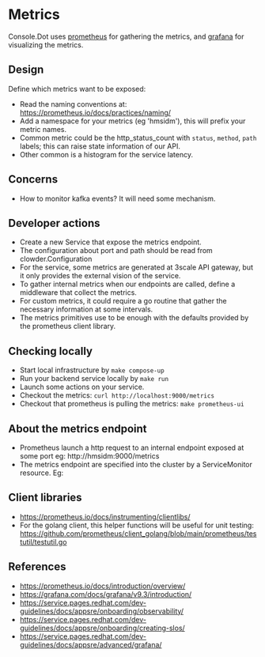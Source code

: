 # Metrics

Console.Dot uses [prometheus](https://prometheus.io/docs/introduction/overview/)
for gathering the metrics, and [grafana](https://grafana.com/docs/grafana/v9.3/introduction/)
for visualizing the metrics.

## Design

Define which metrics want to be exposed:

- Read the naming conventions at: https://prometheus.io/docs/practices/naming/
- Add a namespace for your metrics (eg 'hmsidm'), this will prefix
  your metric names.
- Common metric could be the http_status_count with `status`, `method`, `path` labels; this can raise state information of our API.
- Other common is a histogram for the service latency.

## Concerns

- How to monitor kafka events? It will need some mechanism.

## Developer actions

- Create a new Service that expose the metrics endpoint.
- The configuration about port and path should be read from clowder.Configuration
- For the service, some metrics are generated at 3scale API gateway, but it only
  provides the external vision of the service.
- To gather internal metrics when our endpoints are called, define a middleware
  that collect the metrics.
- For custom metrics, it could require a go routine that gather the necessary
  information at some intervals.
- The metrics primitives use to be enough with the defaults provided by the
  prometheus client library.

## Checking locally

- Start local infrastructure by `make compose-up`
- Run your backend service locally by `make run`
- Launch some actions on your service.
- Checkout the metrics: `curl http://localhost:9000/metrics`
- Checkout that prometheus is pulling the metrics: `make prometheus-ui`

## About the metrics endpoint

- Prometheus launch a http request to an internal endpoint exposed at some port
  eg: http://hmsidm:9000/metrics
- The metrics endpoint are specified into the cluster by a ServiceMonitor resource.
  Eg: 

## Client libraries

- https://prometheus.io/docs/instrumenting/clientlibs/
- For the golang client, this helper functions will be useful for unit testing: 
  https://github.com/prometheus/client_golang/blob/main/prometheus/testutil/testutil.go

## References

- https://prometheus.io/docs/introduction/overview/
- https://grafana.com/docs/grafana/v9.3/introduction/
- https://service.pages.redhat.com/dev-guidelines/docs/appsre/onboarding/observability/
- https://service.pages.redhat.com/dev-guidelines/docs/appsre/onboarding/creating-slos/
- https://service.pages.redhat.com/dev-guidelines/docs/appsre/advanced/grafana/

